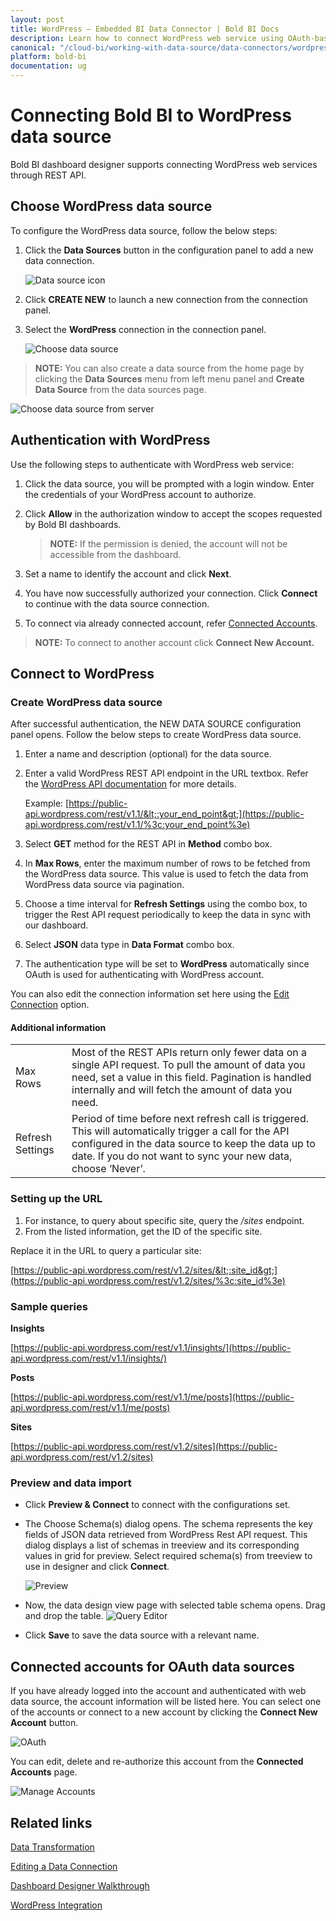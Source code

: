 ```yaml
---
layout: post
title: WordPress – Embedded BI Data Connector | Bold BI Docs
description: Learn how to connect WordPress web service using OAuth-based authentication through REST API endpoint with Bold BI Embedded.
canonical: "/cloud-bi/working-with-data-source/data-connectors/wordpress/"
platform: bold-bi
documentation: ug
---
```


# Connecting Bold BI to WordPress data source
Bold BI dashboard designer supports connecting WordPress web services through REST API. 

## Choose WordPress data source
To configure the WordPress data source, follow the below steps:
1. Click the **Data Sources** button in the configuration panel to add a new data connection.

   ![Data source icon](/static/assets/embedded/working-with-datasource/data-connectors/images/common/DataSourcesIcon.png)

2. Click **CREATE NEW** to launch a new connection from the connection panel.
3. Select the **WordPress** connection in the connection panel.

   ![Choose data source](/static/assets/embedded/working-with-datasource/data-connectors/images/WordPress/ChooseDS.png)

> **NOTE:**  You can also create a data source from the home page by clicking the **Data Sources** menu from left menu panel and **Create Data Source** from the data sources page.

   ![Choose data source from server](/static/assets/embedded/working-with-datasource/data-connectors/images/WordPress/ChooseDS_Server.png)

## Authentication with WordPress
Use the following steps to authenticate with WordPress web service:

1. Click the data source, you will be prompted with a login window. Enter the credentials of your WordPress account to authorize.
2. Click **Allow** in the authorization window to accept the scopes requested by Bold BI dashboards.

   > **NOTE:**  If the permission is denied, the account will not be accessible from the dashboard.

3. Set a name to identify the account and click **Next**. 
4. You have now successfully authorized your connection. Click **Connect** to continue with the data source connection.
5. To connect via already connected account, refer [Connected Accounts](/embedded-bi/working-with-data-source/data-connectors/wordpress/#connected-accounts-for-oauth-data-sources).

> **NOTE:**  To connect to another account click **Connect New Account.**


## Connect to WordPress
### Create WordPress data source
After successful authentication, the NEW DATA SOURCE configuration panel opens. Follow the below steps to create WordPress data source.
1. Enter a name and description (optional) for the data source.
2. Enter a valid WordPress REST API endpoint in the URL textbox. Refer the [WordPress API documentation](https://developer.wordpress.com/docs/api/) for more details.

    Example: [https://public-api.wordpress.com/rest/v1.1/&lt;:your_end_point&gt;](https://public-api.wordpress.com/rest/v1.1/%3c:your_end_point%3e)    
3. Select **GET** method for the REST API in **Method** combo box.
4. In **Max Rows**, enter the maximum number of rows to be fetched from the WordPress data source. This value is used to fetch the data from WordPress data source via pagination.
5. Choose a time interval for **Refresh Settings** using the combo box, to trigger the Rest API request periodically to keep the data in sync with our dashboard.  
6. Select **JSON** data type in **Data Format** combo box.
7. The authentication type will be set to **WordPress** automatically since OAuth is used for authenticating with WordPress account.

You can also edit the connection information set here using the [Edit Connection](/embedded-bi/working-with-data-source/editing-a-data-connection/) option.

#### Additional information
<table width="600">
<tr>
<td>
Max Rows
</td>
<td>
Most of the REST APIs return only fewer data on a single API request. To pull the amount of data you need, set a value in this field.  
Pagination is handled internally and will fetch the amount of data you need.
</td>
</tr>
<tr>
<td>
Refresh Settings
</td>
<td>
Period of time before next refresh call is triggered. This will automatically trigger a call for the API configured in the data source to keep the data up to date. If you do not want to sync your new data, choose ‘Never’.
</td>
</tr>
</table>

### Setting up the URL

1. For instance, to query about specific site, query the <i>/sites</i> endpoint.
2. From the listed information, get the ID of the specific site.

Replace it in the URL to query a particular site:

[https://public-api.wordpress.com/rest/v1.2/sites/&lt;:site_id&gt;](https://public-api.wordpress.com/rest/v1.2/sites/%3c:site_id%3e)

### Sample queries
**Insights**

[https://public-api.wordpress.com/rest/v1.1/insights/](https://public-api.wordpress.com/rest/v1.1/insights/)

**Posts**

[https://public-api.wordpress.com/rest/v1.1/me/posts](https://public-api.wordpress.com/rest/v1.1/me/posts)

**Sites**

[https://public-api.wordpress.com/rest/v1.2/sites](https://public-api.wordpress.com/rest/v1.2/sites)

### Preview and data import
* Click **Preview & Connect** to connect with the configurations set.
* The Choose Schema(s) dialog opens. The schema represents the key fields of JSON data retrieved from WordPress Rest API request. This dialog displays a list of schemas in treeview and its corresponding values in grid for preview. Select required schema(s) from treeview to use in designer and click **Connect**.

   ![Preview](/static/assets/embedded/working-with-datasource/data-connectors/images/common/Preview.png)

* Now, the data design view page with selected table schema opens. Drag and drop the table.
   ![Query Editor](/static/assets/embedded/working-with-datasource/data-connectors/images/common/QueryEditor.png)

* Click **Save** to save the data source with a relevant name.

## Connected accounts for OAuth data sources
If you have already logged into the account and authenticated with web data source, the account information will be listed here. You can select one of the accounts or connect to a new account by clicking the **Connect New Account** button.

   ![OAuth](/static/assets/embedded/working-with-datasource/data-connectors/images/WordPress/OAuthDS.png)

You can edit, delete and re-authorize this account from the **Connected Accounts** page.

   ![Manage Accounts](/static/assets/embedded/working-with-datasource/data-connectors/images/WordPress/ManageDS.png)

## Related links
[Data Transformation](/embedded-bi/working-with-data-source/transforming-data/joining-table/)

[Editing a Data Connection](/embedded-bi/working-with-data-source/editing-a-data-connection/)   

[Dashboard Designer Walkthrough](/embedded-bi/getting-started/quick-start/)

[WordPress Integration](https://www.boldbi.com/integrations/wordpress?utm_source=syncfusion&utm_medium=documentation&utm_campaign=boldbiwordpressintegration)